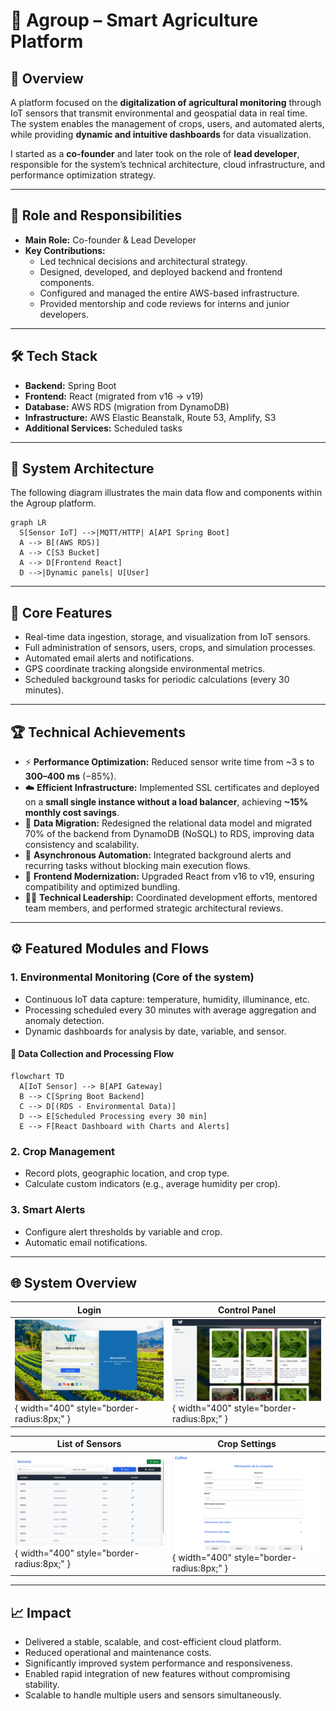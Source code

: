 # 🌱 Agroup – Smart Agriculture Platform

## 📖 Overview
A platform focused on the **digitalization of agricultural monitoring** through IoT sensors that transmit environmental and geospatial data in real time.  
The system enables the management of crops, users, and automated alerts, while providing **dynamic and intuitive dashboards** for data visualization.  

I started as a **co-founder** and later took on the role of **lead developer**, responsible for the system’s technical architecture, cloud infrastructure, and performance optimization strategy.

---

## 👤 Role and Responsibilities
- **Main Role:** Co-founder & Lead Developer  
- **Key Contributions:**
  - Led technical decisions and architectural strategy.  
  - Designed, developed, and deployed backend and frontend components.  
  - Configured and managed the entire AWS-based infrastructure.  
  - Provided mentorship and code reviews for interns and junior developers.  

---

## 🛠️ Tech Stack
- **Backend:** Spring Boot  
- **Frontend:** React (migrated from v16 → v19)  
- **Database:** AWS RDS (migration from DynamoDB)  
- **Infrastructure:** AWS Elastic Beanstalk, Route 53, Amplify, S3  
- **Additional Services:** Scheduled tasks  

---

## 🧭 System Architecture

The following diagram illustrates the main data flow and components within the Agroup platform.

```mermaid
graph LR
  S[Sensor IoT] -->|MQTT/HTTP| A[API Spring Boot]
  A --> B[(AWS RDS)]
  A --> C[S3 Bucket]
  A --> D[Frontend React]
  D -->|Dynamic panels| U[User]

```

---

## 🚀 Core Features
- Real-time data ingestion, storage, and visualization from IoT sensors.  
- Full administration of sensors, users, crops, and simulation processes.  
- Automated email alerts and notifications.  
- GPS coordinate tracking alongside environmental metrics.  
- Scheduled background tasks for periodic calculations (every 30 minutes).  

---

## 🏆 Technical Achievements
- ⚡ **Performance Optimization:** Reduced sensor write time from ~3 s to **300–400 ms** (−85%).  
- ☁️ **Efficient Infrastructure:** Implemented SSL certificates and deployed on a **small single instance without a load balancer**, achieving **~15% monthly cost savings**.  
- 🧩 **Data Migration:** Redesigned the relational data model and migrated 70% of the backend from DynamoDB (NoSQL) to RDS, improving data consistency and scalability.  
- 🔔 **Asynchronous Automation:** Integrated background alerts and recurring tasks without blocking main execution flows.  
- 🧱 **Frontend Modernization:** Upgraded React from v16 to v19, ensuring compatibility and optimized bundling.  
- 👨‍💻 **Technical Leadership:** Coordinated development efforts, mentored team members, and performed strategic architectural reviews.  

---

## ⚙️ Featured Modules and Flows

### 1. Environmental Monitoring (Core of the system)
- Continuous IoT data capture: temperature, humidity, illuminance, etc.
- Processing scheduled every 30 minutes with average aggregation and anomaly detection.
- Dynamic dashboards for analysis by date, variable, and sensor.

#### 🔄 Data Collection and Processing Flow

```mermaid
flowchart TD
  A[IoT Sensor] --> B[API Gateway]
  B --> C[Spring Boot Backend]
  C --> D[(RDS - Environmental Data)]
  D --> E[Scheduled Processing every 30 min]
  E --> F[React Dashboard with Charts and Alerts]

```

### 2. Crop Management

- Record plots, geographic location, and crop type.
- Calculate custom indicators (e.g., average humidity per crop).

### 3. Smart Alerts

- Configure alert thresholds by variable and crop.
- Automatic email notifications.

---  

## 🌐 System Overview

| Login | Control Panel |
|------------------|-------------------------------|
| ![Login](../assets/projects/agroup/img/login.png){ width="400" style="border-radius:8px;" } | ![Control Panel](../assets/projects/agroup/img/dashboard.png){ width="400" style="border-radius:8px;" } |

| List of Sensors | Crop Settings |
|----------------------|----------------|
| ![List of Sensors](../assets/projects/agroup/img/sensor_list.png){ width="400" style="border-radius:8px;" } | ![Crop Settings](../assets/projects/agroup/img/crop_edit.png){ width="400" style="border-radius:8px;" } |

---

## 📈 Impact
- Delivered a stable, scalable, and cost-efficient cloud platform.  
- Reduced operational and maintenance costs.  
- Significantly improved system performance and responsiveness.  
- Enabled rapid integration of new features without compromising stability.  
- Scalable to handle multiple users and sensors simultaneously.  
